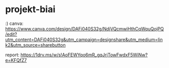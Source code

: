 # projekt-biai
:)
canva: https://www.canva.com/design/DAFi040S32g/NdjVQcmwiHthCqWquQojPQ/edit?utm_content=DAFi040S32g&utm_campaign=designshare&utm_medium=link2&utm_source=sharebutton

report: https://1drv.ms/w/s!AoFEWYqo6mR_gqJrjTowFwdxF5WiNw?e=KFQfZ7
